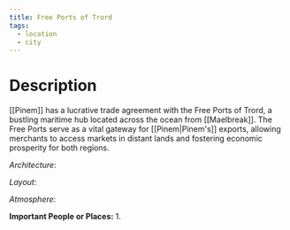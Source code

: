 ```yaml
---
title: Free Ports of Trord
tags:
  - location
  - city
---
```

# Description
 [[Pinem]] has a lucrative trade agreement with the Free Ports of Trord, a bustling maritime hub located across the ocean from [[Maelbreak]]. The Free Ports serve as a vital gateway for [[Pinem|Pinem's]] exports, allowing merchants to access markets in distant lands and fostering economic prosperity for both regions.

_Architecture_: 

_Layout_: 

_Atmosphere_: 

**Important People or Places:**
1.  
